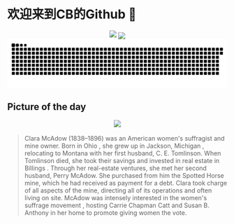 
# 欢迎来到CB的Github 👋

<div align="center">
  <img height="137px" src="https://github-readme-stats.vercel.app/api?username=SuperCB&show_icons=true&theme=radical" />
   <img align="center" src="https://github-readme-stats.vercel.app/api/top-langs/?username=SuperCB&hide=javascript,html,cmake,tex&layout=compact&theme=swift" />
 
</div>


<div align="center">
    <img src="./contribution-snake/github-contribution-grid-snake.svg" />
</div>



## Picture of the day
<div align="center">
  <img width=400px src="https://upload.wikimedia.org/wikipedia/commons/thumb/8/8e/Clara_McAdow.jpg/525px-Clara_McAdow.jpg" />
</div>

>Clara McAdow  (1838–1896) was an American women's suffragist and mine owner. Born in  Ohio , she grew up in  Jackson, Michigan , relocating to  Montana  with her first husband, C. E. Tomlinson. When Tomlinson died, she took their savings and invested in real estate in  Billings . Through her real-estate ventures, she met her second husband, Perry McAdow. She purchased from him the Spotted Horse mine, which he had received as payment for a debt. Clara took charge of all aspects of the mine, directing all of its operations and often living on site. McAdow was intensely interested in  the women's suffrage movement , hosting  Carrie Chapman Catt  and  Susan B. Anthony  in her home to promote giving women the vote.


